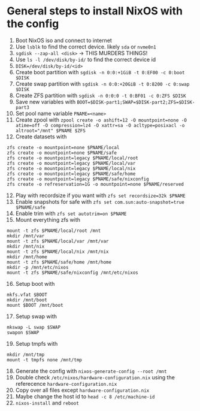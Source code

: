 # General steps to install NixOS with the config

1) Boot NixOS iso and connect to internet
2) Use `lsblk` to find the correct device. likely `sda` or `nvme0n1`
3) `sgdisk --zap-all <disk>` -> THIS MURDERS THINGS!
4) Use `ls -l /dev/disk/by-id/` to find the correct device id
5) `DISK=/dev/disk/by-id/<id>`
6) Create boot partition with `sgdisk -n 0:0:+1GiB -t 0:EF00 -c 0:boot $DISK`
7) Create swap partition with `sgdisk -n 0:0:+20GiB -t 0:8200 -c 0:swap $DISK`
8) Create ZFS partition with `sgdisk -n 0:0:0 -t 0:BF01 -c 0:ZFS $DISK`
9) Save new variables with `BOOT=$DISK-part1;SWAP=$DISK-part2;ZFS=$DISK-part3`
10) Set pool name variable `PNAME=<name>`
11) Create zpool with `zpool create -o ashift=12 -O mountpoint=none -O atime=off -O compression=lz4 -O xattr=sa -O acltype=posixacl -o altroot="/mnt" $PNAME $ZFS`
12) Create datasets with
```
zfs create -o mountpoint=none $PNAME/local
zfs create -o mountpoint=none $PNAME/safe
zfs create -o mountpoint=legacy $PNAME/local/root
zfs create -o mountpoint=legacy $PNAME/local/var
zfs create -o mountpoint=legacy $PNAME/local/nix
zfs create -o mountpoint=legacy $PNAME/safe/home
zfs create -o mountpoint=legacy $PNAME/safe/nixconfig
zfs create -o refreservation=1G -o mountpoint=none $PNAME/reserved
```
12) Play with recordsize if you want with `zfs set recordsize=32k $PNAME`
13) Enable snapshots for safe with `zfs set com.sun:auto-snapshot=true $PNAME/safe`
14) Enable trim with `zfs set autotrim=on $PNAME`
15) Mount everything zfs with
```
mount -t zfs $PNAME/local/root /mnt
mkdir /mnt/var
mount -t zfs $PNAME/local/var /mnt/var
mkdir /mnt/nix
mount -t zfs $PNAME/local/nix /mnt/nix
mkdir /mnt/home
mount -t zfs $PNAME/safe/home /mnt/home
mkdir -p /mnt/etc/nixos
mount -t zfs $PNAME/safe/nixconfig /mnt/etc/nixos
```
16) Setup boot with
```
mkfs.vfat $BOOT
mkdir /mnt/boot
mount $BOOT /mnt/boot
```
17) Setup swap with
```
mkswap -L swap $SWAP
swapon $SWAP

```
19) Setup tmpfs with
```
mkdir /mnt/tmp
mount -t tmpfs none /mnt/tmp
```
18) Generate the config with `nixos-generate-config --root /mnt`
19) Double check `/etc/nixos/hardware-configuration.nix` using the referecence `hardware-configuration.nix`
20) Copy over all files except `hardware-configuration.nix`
21) Maybe change the host id to `head -c 8 /etc/machine-id`
22) `nixos-install` and `reboot`
